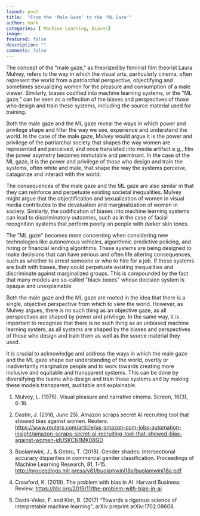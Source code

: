 ```yaml
---
layout: post
title:  "From the 'Male Gaze' to the 'ML Gaze'"
author: mark
categories: [ Machine Learning, Biases]
image:
featured: false
description: ""
comments: false
---
```


The concept of the "male gaze," as theorized by feminist film theorist Laura Mulvey, refers to the way in which the visual arts, particularly cinema, often represent the world from a patriarchal perspective, objectifying and sometimes sexualizing women for the pleasure and consumption of a male viewer. Similarly, biases codified into machine learning systems, or the "ML gaze," can be seen as a reflection of the biases and perspectives of those who design and train these systems, including the source material used for training.

Both the male gaze and the ML gaze reveal the ways in which power and privilege shape and filter the way we see, experience and understand the world. In the case of the male gaze, Mulvey would argue it is the power and privilege of the patriarchal society that shapes the way women are represented and perceived, and once translated into media artifact e.g., film the power asymetry becomes immutable and perminant. In the case of the ML gaze, it is the power and privilege of those who design and train the systems, often white and male, that shape the way the systems perceive, catagorize and interact with the world.

The consequences of the male gaze and the ML gaze are also similar in that they can reinforce and perpetuate existing societal inequalities. Mulvey might argue that the objectification and sexualization of women in visual media contributes to the devaluation and marginalization of women in society. Similarly, the codification of biases into machine learning systems can lead to discriminatory outcomes, such as in the case of facial recognition systems that perform poorly on people with darker skin tones.

The "ML gaze" becomes more concerning when considering new technologies like autonomous vehicles, algorithmic predictive policing, and hiring or financial lending algorithms. These systems are being designed to make decisions that can have serious and often life altering consequences, such as whether to arrest someone or who to hire for a job. If these systems are built with biases, they could perpetuate existing inequalities and discriminate against marginalized groups. This is compounded by the fact that many models are so-called "black boxes" whose decision system is opaque and unexplainable.

Both the male gaze and the ML gaze are rooted in the idea that there is a single, objective perspective from which to view the world. However, as Mulvey argues, there is no such thing as an objective gaze, as all perspectives are shaped by power and privilege. In the same way, it is important to recognize that there is no such thing as an unbiased machine learning system, as all systems are shaped by the biases and perspectives of those who design and train them as well as the source material they used.

It is crucial to acknowledge and address the ways in which the male gaze and the ML gaze shape our understanding of the world, overtly or inadvertantly marginalize people and to work towards creating more inclusive and equitable and transparent systems. This can be done by diversifying the teams who design and train these systems and by making these models transparent, auditable and explainable.


1. Mulvey, L. (1975). Visual pleasure and narrative cinema. Screen, 16(3), 6-18.

2. Dastin, J. (2018, June 25). Amazon scraps secret AI recruiting tool that showed bias against women. Reuters. https://www.reuters.com/article/us-amazon-com-jobs-automation-insight/amazon-scraps-secret-ai-recruiting-tool-that-showed-bias-against-women-idUSKCN1MK08GD

3. Buolamwini, J., & Gebru, T. (2018). Gender shades: Intersectional accuracy disparities in commercial gender classification. Proceedings of Machine Learning Research, 81, 1-15. http://proceedings.mlr.press/v81/buolamwini18a/buolamwini18a.pdf

4. Crawford, K. (2019). The problem with bias in AI. Harvard Business Review, https://hbr.org/2019/11/the-problem-with-bias-in-ai

5. Doshi-Velez, F. and Kim, B. (2017) “Towards a rigorous science of interpretable machine learning”, arXiv preprint arXiv:1702.08608.